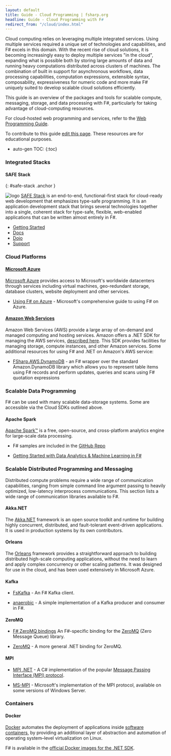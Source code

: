 ```yaml
---
layout: default
title: Guide - Cloud Programming | fsharp.org
headline: Guide - Cloud Programming with F#
redirect_from: "/cloud/index.html"
---
```


Cloud computing relies on leveraging multiple integrated services.  Using multiple services required a unique set
of technologies and capabilities, and F# excels in this domain.  With the recent rise of cloud solutions, it is becoming increasingly easy to deploy multiple services "in the cloud", expanding what is possible both by storing large amounts of data and running heavy computations distributed across clusters of machines.
The combination of built in support for asynchronous workflows, data processing capabilities, computation expressions,
extensible syntax, composability, expressiveness for numeric code and more make F# uniquely suited to develop
scalable cloud solutions efficiently.

This guide is an overview of the packages and tools for scalable compute, messaging, storage, and data processing with F#,
particularly for taking advantage of cloud-computing resources.

For cloud-hosted web programming and services, refer to the [Web Programming Guide](../web/).

<div class="jumbotron visible-lg calloutBox" id="how-to-add-testimonial">
    <p>To contribute to this guide <a href="https://github.com/fsharp/fsharp.org/edit/main/guides/cloud/index.md">edit this page</a>. These resources are for educational purposes. </p>
</div>

* auto-gen TOC:
{:toc}

### Integrated Stacks

#### SAFE Stack
{: #safe-stack  .anchor }

![logo](../../images/thumbs/safestack.png)&nbsp;[SAFE Stack](https://safe-stack.github.io/) is an end-to-end, functional-first stack for cloud-ready web development that
emphasizes type-safe programming. It is an application development stack that brings several technologies together into a single,
coherent stack for type-safe, flexible, web-enabled applications that can be written almost entirely in F#.

* [Getting Started](https://safe-stack.github.io/docs/quickstart/)
* [Docs](https://safe-stack.github.io/docs/intro/)
* [Dojo](https://github.com/CompositionalIT/SAFE-Dojo/)
* [Support](https://safe-stack.github.io/docs/support/)

### Cloud Platforms

#### [Microsoft Azure](https://docs.microsoft.com/dotnet/articles/fsharp/using-fsharp-on-azure/)

[Microsoft Azure](https://azure.microsoft.com/) provides access to  Microsoft's worldwide datacenters through services including
virtual machines, geo-redundant storage, database clusters, website deployment and other services.

 * [Using F# on Azure](https://docs.microsoft.com/dotnet/articles/fsharp/using-fsharp-on-azure/) - Microsoft's comprehensive guide to using F# on Azure.

#### [Amazon Web Services](http://aws.amazon.com)

Amazon Web Services (AWS) provide a large array of on-demand and managed computing and
hosting services. Amazon offers a .NET SDK for managing the AWS services,
[described here](http://aws.amazon.com/sdkfornet/). This SDK provides facilities for managing
storage, compute instances, and other Amazon services.
Some additional resources for using F# and .NET on Amazon's AWS service:

 * [FSharp.AWS.DynamoDB](https://github.com/fsprojects/FSharp.AWS.DynamoDB#fsharpawsdynamodb) - an F# wrapper over the standard Amazon.DynamoDB library which allows you to represent table items using F# records and perform updates, queries and scans using F# quotation expressions

### Scalable Data Programming

F# can be used with many scalable data-storage systems. Some are accessible via the Cloud SDKs outlined above.

#### Apache Spark

[Apache Spark™](https://dotnet.microsoft.com/apps/data/spark) is a free, open-source, and cross-platform analytics engine for large-scale data processing.

* F# samples are included in the [GitHub Repo](https://github.com/dotnet/spark#samples)

* [Getting Started with Data Analytics & Machine Learning in F#](https://www.youtube.com/watch?v=ciBtKRZMIaU)

### Scalable Distributed Programming and Messaging

Distributed compute problems require a wide range of communication capabilities, ranging
from simple command line argument passing to heavily optimized, low-latency interprocess
communications. This section lists a wide range of communication libraries available to F#.

#### Akka.NET

The [Akka.NET](https://getakka.net/) framework is an open source toolkit and runtime for building highly concurrent, distributed, and fault-tolerant event-driven applications.  It is used in production systems by its own contributors.

#### Orleans

The [Orleans](https://dotnet.github.io/orleans/) framework provides a straightforward approach to building distributed high-scale computing applications, without the need to learn and apply complex concurrency or other scaling patterns. It was designed for use in the cloud, and has been used extensively in Microsoft Azure.

#### Kafka

* [FsKafka](https://github.com/jet/FsKafka) - An F# Kafka client.

* [anaerobic](https://github.com/anaerobic/fsharp-kafka-simple) - A simple implementation of a Kafka producer and consumer in F#.

#### ZeroMQ

* [F# ZeroMQ bindings](https://zeromq.org/languages/fsharp)  An F#-specific binding for the [ZeroMQ](http://www.zeromq.org) (Zero Message Queue) library.

* [ZeroMQ](https://zeromq.org/languages/csharp/) - A more general .NET binding for ZeroMQ.

#### MPI

* [MPI .NET](https://github.com/mpidotnet/MPI.NET/) - A C# implementation of the popular [Message Passing Interface (MPI) protocol](http://en.wikipedia.org/wiki/Message_Passing_Interface).

* [MS-MPI](http://msdn.microsoft.com/library/bb524831.aspx) - Microsoft's implementation of the MPI protocol, available on some versions of Windows Server.

### Containers

#### Docker

[Docker](https://www.docker.io/) automates the deployment of applications inside [software containers](http://en.wikipedia.org/wiki/Operating_system%E2%80%93level_virtualization), by providing an additional layer of abstraction and automation of operating system–level virtualization on Linux.

F# is available in the [official Docker images for the .NET SDK](https://hub.docker.com/_/microsoft-dotnet-sdk).
